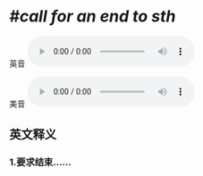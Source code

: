 # ***\#call for an end to sth*** 
英音
<audio src="./media/call for an end to sth1_AAC.aac" controls="controls"></audio>

美音
<audio src="./media/call for an end to sth2.aac" controls="controls"></audio>



  

英文释义
---
### 1.**要求结束……**  


